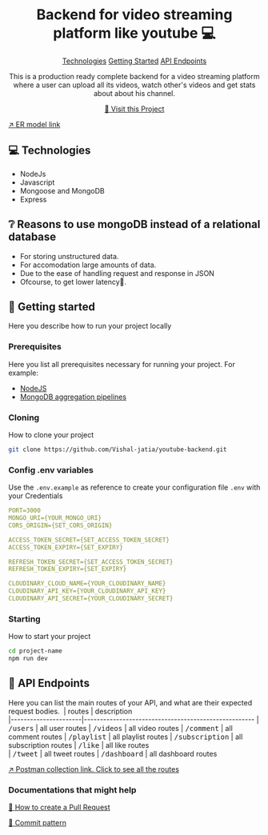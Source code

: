                      
<h1 align="center" style="font-weight: bold;">Backend for video streaming platform like youtube 💻</h1>

<p align="center">
<a href="#tech">Technologies</a>
<a href="#started">Getting Started</a>
<a href="#routes">API Endpoints</a>
</p>

<p align="center">This is a production ready complete backend for a video streaming platform where a user can upload all its videos, watch other's videos and get stats about about his channel.</p>


<p align="center">
<a href="https://github.com/Vishal-jatia/youtube-backend">📱 Visit this Project</a>
</p>
<a href="https://app.eraser.io/workspace/JqCDVp5R1Pp8euYKkE9D">↗️ ER model link</a>
</p>

<h2 id="technologies">💻 Technologies</h2>

- NodeJs
- Javascript
- Mongoose and MongoDB
- Express

<h2 id="Reason">❔ Reasons to use mongoDB instead of a relational database</h2>

- For storing unstructured data.
- For accomodation large amounts of data.
- Due to the ease of handling request and response in JSON
- Ofcourse, to get lower latency🚀.
 
<h2 id="started">🚀 Getting started</h2>

Here you describe how to run your project locally
 
<h3>Prerequisites</h3>

Here you list all prerequisites necessary for running your project. For example:

- [NodeJS](https://nodejs.org/en)
- [MongoDB aggregation pipelines](https://www.mongodb.com/docs/manual/aggregation/)
 
<h3>Cloning</h3>

How to clone your project

```bash
git clone https://github.com/Vishal-jatia/youtube-backend.git
```
 
<h3>Config .env variables</h2>

Use the `.env.example` as reference to create your configuration file `.env` with your Credentials

```yaml
PORT=3000
MONGO_URI={YOUR_MONGO_URI}
CORS_ORIGIN={SET_CORS_ORIGIN}

ACCESS_TOKEN_SECRET={SET_ACCESS_TOKEN_SECRET}
ACCESS_TOKEN_EXPIRY={SET_EXPIRY}

REFRESH_TOKEN_SECRET={SET_ACCESS_TOKEN_SECRET}
REFRESH_TOKEN_EXPIRY={SET_EXPIRY}

CLOUDINARY_CLOUD_NAME={YOUR_CLOUDINARY_NAME}
CLOUDINARY_API_KEY={YOUR_CLOUDINARY_API_KEY}
CLOUDINARY_API_SECRET={YOUR_CLOUDINARY_SECRET}
```
 
<h3>Starting</h3>

How to start your project

```bash
cd project-name
npm run dev
```
 
<h2 id="routes">📍 API Endpoints</h2>

Here you can list the main routes of your API, and what are their expected request bodies.
​
| routes                        | description                                          
|----------------------|-----------------------------------------------------
| <kbd>/users</kbd>     | all user routes
| <kbd>/videos</kbd>     | all video routes
| <kbd>/comment</kbd>     | all comment routes
| <kbd>/playlist</kbd>     | all playlist routes
| <kbd>/subscription</kbd>     | all subscription routes
| <kbd>/like</kbd>     | all like routes  
| <kbd>/tweet</kbd>     | all tweet routes 
| <kbd>/dashboard</kbd>     | all dashboard routes

[↗️ Postman collection link. Click to see all the routes](https://documenter.getpostman.com/view/24263304/2sA3e4AUfP)

 
<h3>Documentations that might help</h3>

[📝 How to create a Pull Request](https://www.atlassian.com/br/git/tutorials/making-a-pull-request)

[💾 Commit pattern](https://gist.github.com/joshbuchea/6f47e86d2510bce28f8e7f42ae84c716)


